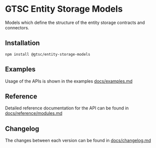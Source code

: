 # GTSC Entity Storage Models

Models which define the structure of the entity storage contracts and connectors.

## Installation

```shell
npm install @gtsc/entity-storage-models
```

## Examples

Usage of the APIs is shown in the examples [docs/examples.md](docs/examples.md)

## Reference

Detailed reference documentation for the API can be found in [docs/reference/modules.md](docs/reference/modules.md)

## Changelog

The changes between each version can be found in [docs/changelog.md](docs/changelog.md)

